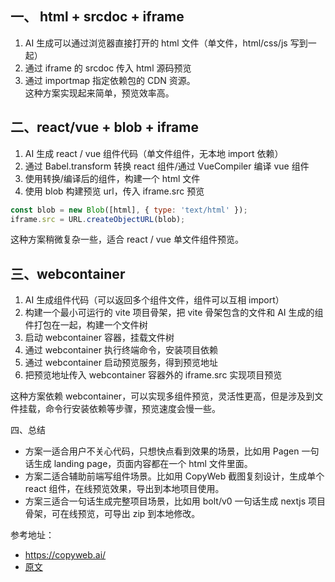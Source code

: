 ## 一、 html + srcdoc + iframe  
1. AI 生成可以通过浏览器直接打开的 html 文件（单文件，html/css/js 写到一起）  
2. 通过 iframe 的 srcdoc 传入 html 源码预览  
3. 通过 importmap 指定依赖包的 CDN 资源。  
这种方案实现起来简单，预览效率高。  
  
## 二、react/vue + blob + iframe  
1. AI 生成 react / vue 组件代码（单文件组件，无本地 import 依赖）  
2. 通过 Babel.transform 转换 react 组件/通过 VueCompiler 编译 vue 组件  
3. 使用转换/编译后的组件，构建一个 html 文件  
4. 使用 blob 构建预览 url，传入 iframe.src 预览  
  
```js
const blob = new Blob([html], { type: 'text/html' });  
iframe.src = URL.createObjectURL(blob);  
```
  
这种方案稍微复杂一些，适合 react / vue 单文件组件预览。  
  
## 三、webcontainer  
1.  AI 生成组件代码（可以返回多个组件文件，组件可以互相 import）  
2. 构建一个最小可运行的 vite 项目骨架，把 vite 骨架包含的文件和 AI 生成的组件打包在一起，构建一个文件树  
3. 启动 webcontainer 容器，挂载文件树  
4. 通过 webcontainer 执行终端命令，安装项目依赖  
5. 通过 webcontainer 启动预览服务，得到预览地址  
6. 把预览地址传入 webcontainer 容器外的 iframe.src 实现项目预览  
  
这种方案依赖 webcontainer，可以实现多组件预览，灵活性更高，但是涉及到文件挂载，命令行安装依赖等步骤，预览速度会慢一些。  

四、总结
- 方案一适合用户不关心代码，只想快点看到效果的场景，比如用 Pagen 一句话生成 landing page，页面内容都在一个 html 文件里面。  
- 方案二适合辅助前端写组件场景。比如用 CopyWeb 截图复刻设计，生成单个 react 组件，在线预览效果，导出到本地项目使用。  
- 方案三适合一句话生成完整项目场景，比如用 bolt/v0 一句话生成 nextjs 项目骨架，可在线预览，可导出 zip 到本地修改。

参考地址：
- https://copyweb.ai/
- [原文](https://m.okjike.com/originalPosts/67b15b2de566d411e2dc8d4a)
